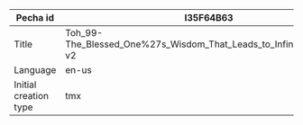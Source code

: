 |Pecha id | I35F64B63
| --- | --- 
|Title | Toh_99-The_Blessed_One%27s_Wisdom_That_Leads_to_Infinite_Certainty-v2 
|Language | en-us
|Initial creation type | tmx